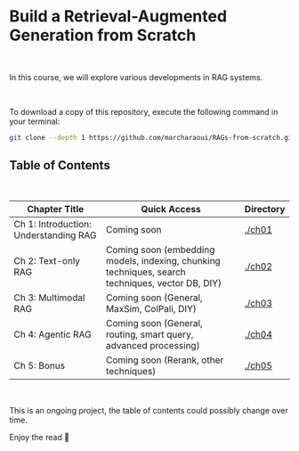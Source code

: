 # Build a Retrieval-Augmented Generation from Scratch 

<br>

In this course, we will explore various developments in RAG systems. 

<br>

To download a copy of this repository, execute the following command in your terminal:

```bash
git clone --depth 1 https://github.com/marcharaoui/RAGs-from-scratch.git
```


## Table of Contents
<br>


| Chapter Title                                              | Quick Access                                                                                                                    | Directory                        |
|------------------------------------------------------------|---------------------------------------------------------------------------------------------------------------------------------|----------------------------------|
| Ch 1: Introduction: Understanding RAG                      | Coming soon                                                                                                                     | [./ch01](./chapter01)            |
| Ch 2: Text-only RAG                                        | Coming soon (embedding models, indexing, chunking techniques, search techniques, vector DB, DIY)                                | [./ch02](./chapter02)            |
| Ch 3: Multimodal RAG                                       | Coming soon  (General, MaxSim, ColPali, DIY)                                                                                    | [./ch03](./chapter03)            |
| Ch 4: Agentic RAG                                          | Coming soon  (General, routing, smart query, advanced processing)                                                               | [./ch04](./chapter04)            |
| Ch 5: Bonus                                                | Coming soon  (Rerank, other techniques)                                                                                         | [./ch05](./chapter05)            |

<br>

This is an ongoing project, the table of contents could possibly change over time.

Enjoy the read 🤗
